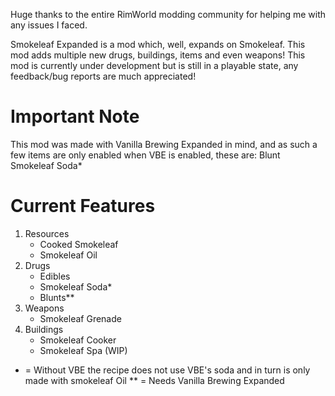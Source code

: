 Huge thanks to the entire RimWorld modding community for helping me with any issues I faced.

Smokeleaf Expanded is a mod which, well, expands on Smokeleaf. This mod adds multiple new drugs, buildings, items and even weapons! This mod is currently under development but is still in a playable state, any feedback/bug reports are much appreciated!

# Important Note
This mod was made with Vanilla Brewing Expanded in mind, and as such a few items are only enabled when VBE is enabled, these are:
Blunt
Smokeleaf Soda*

# Current Features
1. Resources
      * Cooked Smokeleaf
      * Smokeleaf Oil
2. Drugs
      * Edibles
      * Smokeleaf Soda*
      * Blunts**
3. Weapons
      * Smokeleaf Grenade
4. Buildings
      * Smokeleaf Cooker
      * Smokeleaf Spa (WIP)

* = Without VBE the recipe does not use VBE's soda and in turn is only made with smokeleaf Oil
** = Needs Vanilla Brewing Expanded
